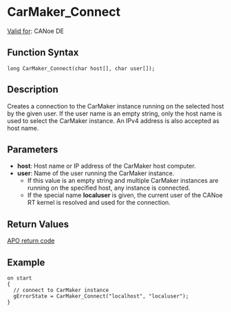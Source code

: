 # CarMaker_Connect

[Valid for](../../../Shared/FeatureAvailability.md):  CANoe DE

## Function Syntax

```plaintext
long CarMaker_Connect(char host[], char user[]);
```

## Description

Creates a connection to the CarMaker instance running on the selected host by the given user. If the user name is an empty string, only the host name is used to select the CarMaker instance. An IPv4 address is also accepted as host name.

## Parameters

- **host**: Host name or IP address of the CarMaker host computer.
- **user**: Name of the user running the CarMaker instance.
  - If this value is an empty string and multiple CarMaker instances are running on the specified host, any instance is connected.
  - If the special name **localuser** is given, the current user of the CANoe RT kernel is resolved and used for the connection.

## Return Values

[APO return code](../CAPLfunctionsCarMakerReturnCodes.md)

## Example

```plaintext
on start
{
  // connect to CarMaker instance
  gErrorState = CarMaker_Connect("localhost", "localuser");
}
```
